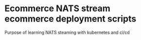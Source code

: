 # Ecommerce NATS stream ecommerce deployment scripts

Purpose of learning NATS steaming  with kubernetes and ci/cd


